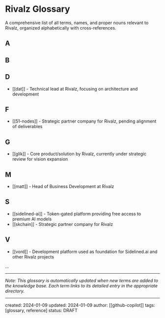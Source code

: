 # Rivalz Glossary

A comprehensive list of all terms, names, and proper nouns relevant to Rivalz, organized alphabetically with cross-references.

## A

## B

## D
- [[dat]] - Technical lead at Rivalz, focusing on architecture and development

## F
- [[51-nodes]] - Strategic partner company for Rivalz, pending alignment of deliverables

## G
- [[glik]] - Core product/solution by Rivalz, currently under strategic review for vision expansion

## M
- [[matt]] - Head of Business Development at Rivalz

## S
- [[sidelined-ai]] - Token-gated platform providing free access to premium AI models
- [[skchain]] - Strategic partner company for Rivalz

## V
- [[vord]] - Development platform used as foundation for Sidelined.ai and other Rivalz projects

...

---
*Note: This glossary is automatically updated when new terms are added to the knowledge base. Each term links to its detailed entry in the appropriate directory.*

---
created: 2024-01-09
updated: 2024-01-09
author: [[github-copilot]]
tags: [glossary, reference]
status: DRAFT